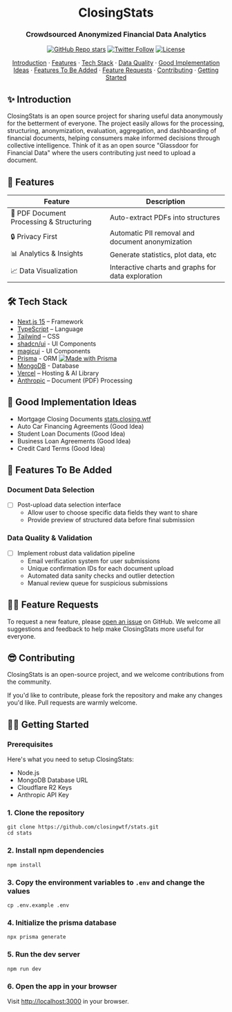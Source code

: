 <div align="center">
  <h1 align="center">ClosingStats</h1>
  <h3>Crowdsourced Anonymized Financial Data Analytics</h3>
</div>


<div align="center">
  <a href="https://github.com/closingwtf/stats/stargazers"><img alt="GitHub Repo stars" src="https://img.shields.io/github/stars/closingwtf/stats"></a>
  <a href="https://twitter.com/closingwtf"><img alt="Twitter Follow" src="https://img.shields.io/twitter/follow/closingwtf"></a>
  <a href="https://github.com/closingwtf/stats/blob/main/LICENSE"><img alt="License" src="https://img.shields.io/badge/license-MIT-blue"></a>
</div>

<p align="center">
    <a href="#-introduction">Introduction</a> ·
    <a href="#-features">Features</a> ·
    <a href="#-tech-stack">Tech Stack</a> ·
    <a href="#-data-quality">Data Quality</a> ·
    <a href="#-good-implementation-ideas">Good Implementation Ideas</a> ·
    <a href="#-features-to-be-added">Features To Be Added</a> ·
    <a href="#-feature-requests">Feature Requests</a> ·
    <a href="#-contributing">Contributing</a> ·
    <a href="#-getting-started">Getting Started</a>
</p>

## ✨ Introduction

ClosingStats is an open source project for sharing useful data anonymously for the betterment of everyone. The project easily allows for the processing, structuring, anonymization, evaluation, aggregation, and dashboarding of financial documents, helping consumers make informed decisions through collective intelligence. Think of it as an open source "Glassdoor for Financial Data" where the users contributing just need to upload a document.


## 🚀 Features

| Feature | Description |
|---------|-------------|
| 📄 PDF Document Processing & Structuring | Auto-extract PDFs into structures |
| 🔒 Privacy First | Automatic PII removal and document anonymization |
| 📊 Analytics & Insights | Generate statistics, plot data, etc |
| 📈 Data Visualization | Interactive charts and graphs for data exploration |


## 🛠 Tech Stack

- [Next.js 15](https://nextjs.org/) – Framework
- [TypeScript](https://www.typescriptlang.org/) – Language
- [Tailwind](https://tailwindcss.com/) – CSS
- [shadcn/ui](https://ui.shadcn.com) - UI Components
- [magicui](https://ui.magicui.com) - UI Components
- [Prisma](https://prisma.io) - ORM [![Made with Prisma](https://made-with.prisma.io/dark.svg)](https://prisma.io)
- [MongoDB](https://www.mongodb.com/) - Database
- [Vercel](https://vercel.com/) – Hosting & AI Library
- [Anthropic](https://anthropic.com/) – Document (PDF) Processing


## 📑 Good Implementation Ideas

- Mortgage Closing Documents [stats.closing.wtf](https://stats.closing.wtf)
- Auto Car Financing Agreements (Good Idea)
- Student Loan Documents (Good Idea) 
- Business Loan Agreements (Good Idea)
- Credit Card Terms (Good Idea)

## 🎯 Features To Be Added

### Document Data Selection
- [ ] Post-upload data selection interface
  - Allow user to choose specific data fields they want to share
  - Provide preview of structured data before final submission

### Data Quality & Validation
- [ ] Implement robust data validation pipeline
  - Email verification system for user submissions
  - Unique confirmation IDs for each document upload
  - Automated data sanity checks and outlier detection
  - Manual review queue for suspicious submissions

## 🙋‍♂️ Feature Requests

To request a new feature, please [open an issue](https://github.com/closingstats/stats/issues/new) on GitHub. We welcome all suggestions and feedback to help make ClosingStats more useful for everyone.


## 😎 Contributing

ClosingStats is an open-source project, and we welcome contributions from the community.

If you'd like to contribute, please fork the repository and make any changes you'd like. Pull requests are warmly welcome.


## 🏃‍♂️ Getting Started

### Prerequisites

Here's what you need to setup ClosingStats:

- Node.js
- MongoDB Database URL
- Cloudflare R2 Keys
- Anthropic API Key

### 1. Clone the repository

```shell
git clone https://github.com/closingwtf/stats.git
cd stats
```

### 2. Install npm dependencies

```shell
npm install
```

### 3. Copy the environment variables to `.env` and change the values

```shell
cp .env.example .env
```

### 4. Initialize the prisma database

```shell
npx prisma generate
```

### 5. Run the dev server

```shell
npm run dev
```

### 6. Open the app in your browser

Visit [http://localhost:3000](http://localhost:3000) in your browser.


